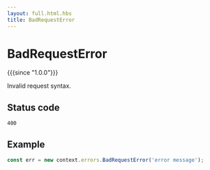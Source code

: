 ```yaml
---
layout: full.html.hbs
title: BadRequestError
---
```


# BadRequestError

{{{since "1.0.0"}}}

Invalid request syntax.

## Status code

`400`

## Example

```js
const err = new context.errors.BadRequestError('error message');
```
